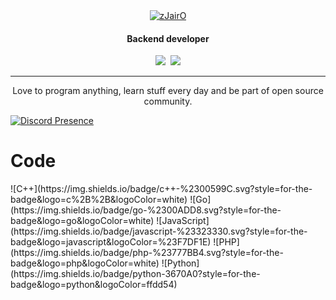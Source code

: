<div align="center">
<a href="https://zjairo.com"><img src="https://i.imgur.com/VDuqJtz.png" alt="zJairO"></img></a><h4>Backend developer</h4> <a href="https://www.linux.org/pages/download/"><img src="https://img.shields.io/badge/Linux-FCC624?style=for-the-badge&logo=linux&logoColor=black" /></a>&nbsp;&nbsp;<a href="https://support.apple.com/downloads"><img src="https://img.shields.io/badge/mac%20os-000000?style=for-the-badge&logo=apple&logoColor=white"/></a>
</div>

---

<p align="center">Love to program anything, learn stuff every day and be part of open source community.<p>

[![Discord Presence](https://lanyard.cnrad.dev/api/342353586422022146)](https://discord.com/users/342353586422022146)

<h1>Code</h1>
![C++](https://img.shields.io/badge/c++-%2300599C.svg?style=for-the-badge&logo=c%2B%2B&logoColor=white)
![Go](https://img.shields.io/badge/go-%2300ADD8.svg?style=for-the-badge&logo=go&logoColor=white)
![JavaScript](https://img.shields.io/badge/javascript-%23323330.svg?style=for-the-badge&logo=javascript&logoColor=%23F7DF1E)
![PHP](https://img.shields.io/badge/php-%23777BB4.svg?style=for-the-badge&logo=php&logoColor=white)
![Python](https://img.shields.io/badge/python-3670A0?style=for-the-badge&logo=python&logoColor=ffdd54)
